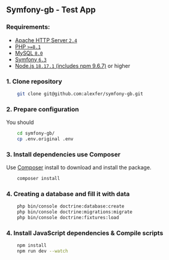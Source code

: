 ## Symfony-gb - Test App

### Requirements:
- [Apache HTTP Server `2.4`](https://httpd.apache.org/docs/2.4/install.html)
- [PHP `>=8.1`](https://www.php.net/releases/8.1/en.php)
- [MySQL `8.0`](https://www.mysql.com/)
- [Symfony `6.3`](https://symfony.com/releases/6.3)
- [Node.js `18.17.1` (includes npm 9.6.7)](https://nodejs.org/en/download) or higher

### 1. Clone repository
```bash
    git clone git@github.com:alexfer/symfony-gb.git
```
### 2. Prepare configuration
You should
```bash
    cd symfony-gb/
    cp .env.original .env
```

### 3. Install dependencies use Composer
Use [Composer](https://getcomposer.org/) install to download and install the package.
```bash
    composer install
```

### 4. Creating a database and fill it with data
```bash
    php bin/console doctrine:database:create
    php bin/console doctrine:migrations:migrate
    php bin/console doctrine:fixtures:load
```
### 4. Install JavaScript dependencies & Compile scripts
```bash
    npm install
    npm run dev --watch
```